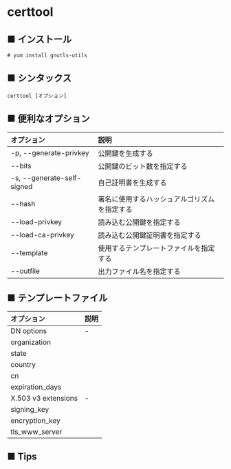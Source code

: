 # certtool
## ■ インストール
```
# yum install gnutls-utils
```

## ■ シンタックス
```
certtool [オプション]
```

## ■ 便利なオプション
|オプション|説明|
|:---|:---|
|-p, --generate-privkey|公開鍵を生成する|
|--bits|公開鍵のビット数を指定する|
|-s, --generate-self-signed|自己証明書を生成する|
|--hash|署名に使用するハッシュアルゴリズムを指定する|
|--load-privkey|読み込む公開鍵を指定する|
|--load-ca-privkey|読み込む公開鍵証明書を指定する|
|--template|使用するテンプレートファイルを指定する|
|--outfile|出力ファイル名を指定する|

## ■ テンプレートファイル
|オプション|説明|
|:---|:---|
|DN options|-|
|organization||
|state||
|country||
|cn||
|expiration_days||
|X.503 v3 extensions|-|
|signing_key||
|encryption_key||
|tls_www_server||

## ■ Tips
